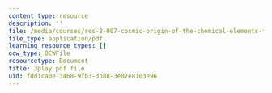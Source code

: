 ```yaml
---
content_type: resource
description: ''
file: /media/courses/res-8-007-cosmic-origin-of-the-chemical-elements-fall-2019/fdd1ca0e34689fb33b883e07e8103e96_f2j567E1Zqo.pdf
file_type: application/pdf
learning_resource_types: []
ocw_type: OCWFile
resourcetype: Document
title: 3play pdf file
uid: fdd1ca0e-3468-9fb3-3b88-3e07e8103e96
---
```

